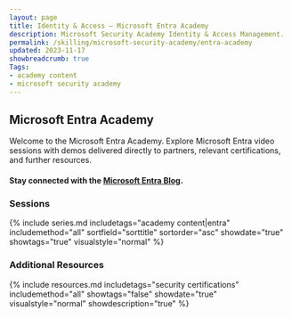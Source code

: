 ```yaml
---
layout: page
title: Identity & Access — Microsoft Entra Academy
description: Microsoft Security Academy Identity & Access Management.
permalink: /skilling/microsoft-security-academy/entra-academy
updated: 2023-11-17
showbreadcrumb: true
Tags:
- academy content
- microsoft security academy
---
```


## Microsoft Entra Academy
Welcome to the Microsoft Entra Academy. Explore Microsoft Entra video sessions with demos delivered directly to partners, relevant certifications, and further resources.

#### Stay connected with the [Microsoft Entra Blog](https://techcommunity.microsoft.com/t5/microsoft-entra-azure-ad-blog/bg-p/Identity).

### Sessions
{% include series.md 
    includetags="academy content|entra" includemethod="all" 
    sortfield="sorttitle" sortorder="asc" showdate="true" showtags="true" 
    visualstyle="normal" 
%}

### Additional Resources
{% include resources.md 
    includetags="security certifications"
    includemethod="all" 
    showtags="false" 
    showdate="true" 
    visualstyle="normal" 
    showdescription="true"
%}